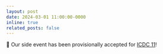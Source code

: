 ```yaml
---
layout: post
date: 2024-03-01 11:00:00-0000
inline: true
related_posts: false
---
```


:tada: Our side event has been provisionally accepted for [ICDC 11](https://www.icdc11.com)!